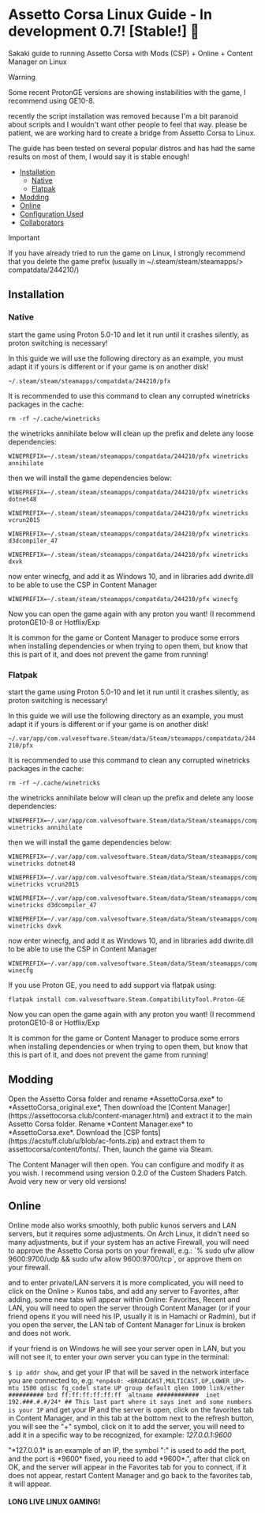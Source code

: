 # Assetto Corsa Linux Guide - In development 0.7! [Stable!] 🌠 
Sakaki guide to running Assetto Corsa with Mods (CSP) + Online + Content Manager on Linux<br>

> [!WARNING]
> <p>Some recent ProtonGE versions are showing instabilities with the game, I recommend using GE10-8.</p>  
> <p>recently the script installation was removed
> because I'm a bit paranoid about scripts and I wouldn't want other people to feel that way.  
> please be patient, we are working hard to create a bridge from Assetto Corsa to Linux.</p>
> <p>The guide has been tested on several popular distros and has had the same results on most of them, I would say it is stable enough!</p>

- [Installation](#installation)
  - [Native](#native)
  - [Flatpak](#flatpak)
- [Modding](#modding)
- [Online](#online)
- [Configuration Used](doc)
- [Collaborators](doc/thanks-to-collaborators.md)

> [!IMPORTANT]
> <p>If you have already tried to run the game on Linux, I strongly recommend that you delete the game prefix (usually in ~/.steam/steam/steamapps/> compatdata/244210/)

## Installation
 ### Native

start the game using Proton 5.0-10 and let it run until it crashes silently, as proton switching is necessary!

In this guide we will use the following directory as an example, you must adapt it if yours is different or if your game is on another disk!

`~/.steam/steam/steamapps/compatdata/244210/pfx`

It is recommended to use this command to clean any corrupted winetricks packages in the cache:

	rm -rf ~/.cache/winetricks

the winetricks annihilate below will clean up the prefix and delete any loose dependencies:

	WINEPREFIX=~/.steam/steam/steamapps/compatdata/244210/pfx winetricks annihilate

then we will install the game dependencies below:

	WINEPREFIX=~/.steam/steam/steamapps/compatdata/244210/pfx winetricks dotnet48

	WINEPREFIX=~/.steam/steam/steamapps/compatdata/244210/pfx winetricks vcrun2015
	
	WINEPREFIX=~/.steam/steam/steamapps/compatdata/244210/pfx winetricks d3dcompiler_47
	
	WINEPREFIX=~/.steam/steam/steamapps/compatdata/244210/pfx winetricks dxvk
	
now enter winecfg, and add it as Windows 10, and in libraries add dwrite.dll to be able to use the CSP in Content Manager

	WINEPREFIX=~/.steam/steam/steamapps/compatdata/244210/pfx winecfg

<p>Now you can open the game again with any proton you want! (I recommend protonGE10-8 or Hotflix/Exp</p>
<p>It is common for the game or Content Manager to produce some errors when installing dependencies or when trying to open them, but know that this is part of it, and does not prevent the game from running!</p>

 ### Flatpak
 
start the game using Proton 5.0-10 and let it run until it crashes silently, as proton switching is necessary!

In this guide we will use the following directory as an example, you must adapt it if yours is different or if your game is on another disk!

`~/.var/app/com.valvesoftware.Steam/data/Steam/steamapps/compatdata/244210/pfx`

It is recommended to use this command to clean any corrupted winetricks packages in the cache:

	rm -rf ~/.cache/winetricks

the winetricks annihilate below will clean up the prefix and delete any loose dependencies:

	WINEPREFIX=~/.var/app/com.valvesoftware.Steam/data/Steam/steamapps/compatdata/244210/pfx winetricks annihilate

then we will install the game dependencies below:

	WINEPREFIX=~/.var/app/com.valvesoftware.Steam/data/Steam/steamapps/compatdata/244210/pfx winetricks dotnet48

	WINEPREFIX=~/.var/app/com.valvesoftware.Steam/data/Steam/steamapps/compatdata/244210/pfx winetricks vcrun2015
	
	WINEPREFIX=~/.var/app/com.valvesoftware.Steam/data/Steam/steamapps/compatdata/244210/pfx winetricks d3dcompiler_47
	
	WINEPREFIX=~/.var/app/com.valvesoftware.Steam/data/Steam/steamapps/compatdata/244210/pfx winetricks dxvk
now enter winecfg, and add it as Windows 10, and in libraries add dwrite.dll to be able to use the CSP in Content Manager
	
	WINEPREFIX=~/.var/app/com.valvesoftware.Steam/data/Steam/steamapps/compatdata/244210/pfx winecfg
	
If you use Proton GE, you need to add support via flatpak using:

	flatpak install com.valvesoftware.Steam.CompatibilityTool.Proton-GE
<p>Now you can open the game again with any proton you want! (I recommend protonGE10-8 or Hotflix/Exp</p>
<p>It is common for the game or Content Manager to produce some errors when installing dependencies or when trying to open them, but know that this is part of it, and does not prevent the game from running!</p>
 
## Modding

<p>Open the Assetto Corsa folder and rename *AssettoCorsa.exe* to *AssettoCorsa_original.exe*, Then download the [Content Manager](https://assettocorsa.club/content-manager.html) and extract it to the main Assetto Corsa folder. Rename *Content Manager.exe* to *AssettoCorsa.exe*. Download the [CSP fonts](https://acstuff.club/u/blob/ac-fonts.zip) and extract them to assettocorsa/content/fonts/. Then, launch the game via Steam.</p>
<p>The Content Manager will then open. You can configure and modify it as you wish. I recommend using version 0.2.0 of the Custom Shaders Patch. Avoid very new or very old versions!</p>

## Online

<p>Online mode also works smoothly, both public kunos servers and LAN servers, but it requires some adjustments. On Arch Linux, it didn't need so many adjustments, but if your system has an active Firewall, you will need to approve the Assetto Corsa ports on your firewall, e.g.: `% sudo ufw allow 9600:9700/udp && sudo ufw allow 9600:9700/tcp`, or approve them on your firewall.</p>

<p>and to enter private/LAN servers it is more complicated, you will need to click on the Online > Kunos tabs, and add any server to Favorites, after adding, some new tabs will appear within Online: Favorites, Recent and LAN, you will need to open the server through Content Manager (or if your friend opens it you will need his IP, usually it is in Hamachi or Radmin), but if you open the server, the LAN tab of Content Manager for Linux is broken and does not work.</p>
</p>if your friend is on Windows he will see your server open in LAN, but you will not see it, to enter your own server you can type in the terminal: 
<p>
  
`$ ip addr show`, and get your IP that will be saved in the network interface you are connected to, e.g: `*enp4s0: <BROADCAST,MULTICAST,UP,LOWER_UP> mtu 1500 qdisc fq_codel state UP group default qlen 1000
link/ether ########## brd ff:ff:ff:ff:ff:ff 
altname ############ 
inet 192.###.#.#/24* ## This last part where it says inet and some numbers is your IP`
and get your IP and the server is open, click on the favorites tab in Content Manager, and in this tab at the bottom next to the refresh button, you will see the "+" symbol, click on it to add the server, you will need to add it in a specific way to be recognized, for example: *127.0.0.1:9600*</p>
<p>"*127.0.0.1* is an example of an IP, the symbol ":" is used to add the port, and the port is *9600* fixed, you need to add *9600*.", after that click on OK, and the server will appear in the Favorites tab for you to connect, if it does not appear, restart Content Manager and go back to the favorites tab, it will appear.
</p>

#### LONG LIVE LINUX GAMING!
